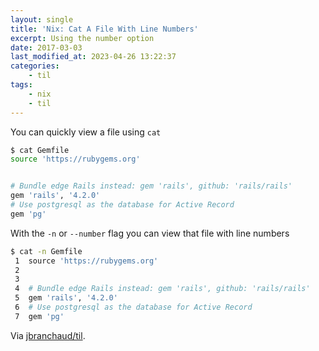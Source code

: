```yaml
---
layout: single
title: 'Nix: Cat A File With Line Numbers'
excerpt: Using the number option
date: 2017-03-03
last_modified_at: 2023-04-26 13:22:37
categories:
    - til
tags:
    - nix
    - til
---
```


You can quickly view a file using `cat`

```bash
$ cat Gemfile
source 'https://rubygems.org'


# Bundle edge Rails instead: gem 'rails', github: 'rails/rails'
gem 'rails', '4.2.0'
# Use postgresql as the database for Active Record
gem 'pg'
```

With the `-n` or `--number` flag you can view that file with line numbers

```bash
$ cat -n Gemfile
 1  source 'https://rubygems.org'
 2
 3
 4  # Bundle edge Rails instead: gem 'rails', github: 'rails/rails'
 5  gem 'rails', '4.2.0'
 6  # Use postgresql as the database for Active Record
 7  gem 'pg'
```

Via [jbranchaud/til](https://github.com/jbranchaud/til).
